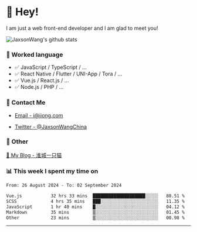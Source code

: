 # 👋 Hey!

I am just a web front-end developer and I am glad to meet you!

![JaxsonWang's github stats](https://github-readme-stats.vercel.app/api?username=JaxsonWang&&show_icons=true&&title_color=1abc9c&&icon_color=1abc9c)


### 📝 Worked language

- ✅ JavaScript / TypeScript / ...
- ✅ React Native / Flutter / UNI-App / Tora / ...
- ✅ Vue.js / React.js / ...
- ✅ Node.js / PHP / ...

### 📮 Contact Me

- [Email - i@iiong.com](mailto:i@iiong.com)

- [Twitter - @JaxsonWangChina](https://twitter.com/JaxsonWangChina)

### 🤪 Other

[📌 My Blog - 淮城一只猫](https://iiong.com)

### 📊 This week I spent my time on

<!--START_SECTION:waka-->

```txt
From: 26 August 2024 - To: 02 September 2024

Vue.js           32 hrs 33 mins  ████████████████████░░░░░   80.51 %
SCSS             4 hrs 35 mins   ███░░░░░░░░░░░░░░░░░░░░░░   11.35 %
JavaScript       1 hr 40 mins    █░░░░░░░░░░░░░░░░░░░░░░░░   04.12 %
Markdown         35 mins         ▒░░░░░░░░░░░░░░░░░░░░░░░░   01.45 %
Other            23 mins         ▒░░░░░░░░░░░░░░░░░░░░░░░░   00.98 %
```

<!--END_SECTION:waka-->

---
